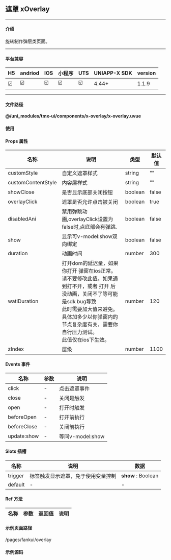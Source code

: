 
## 遮罩 xOverlay

***

#### 介绍

旋转制作弹层类页面。

***

#### 平台兼容

| H5 | andriod | IOS | 小程序 | UTS | UNIAPP-X SDK | version |
| --- | --- | --- | --- | --- | --- | --- |
| ☑ | ☑️ | ☑️ | ☑️ | ☑️ | 4.44+ | 1.1.9 |

***

#### 文件路径

**@/uni_modules/tmx-ui/components/x-overlay/x-overlay.uvue**

#### 使用

<x-overlay></x-overlay>

#### Props 属性

| 名称 | 说明 | 类型 | 默认值 |
| ------ | ---- | ---- | ---- |
| customStyle | 自定义遮罩样式 | string | "" |
| customContentStyle | 内容层样式 | string | "" |
| showClose | 是否显示底部关闭按钮 | boolean | false |
| overlayClick | 遮罩是否允许点击被关闭 | boolean | true |
| disabledAni | 禁用弹跳动画,overlayClick设置为false时,点底部会有弹跳. | boolean | false |
| show | 显示可v-model:show双向绑定 | boolean | false |
| duration | 动画时间 | number | 300 |
| watiDuration | 打开dom的延迟量，如果你打开 弹窗在ios正常。<br>请不要修改此值。如果遇到打不开，或者 打开 后没动画，关闭不了等可能是sdk bug导致 <br>此时需要加大值来避免。具体加多少以你弹窗内的节点复杂度有关，需要你自行压力测试。<br>此值仅在ios下生效。 | number | 120 |
| zIndex | 层级 | number | 1100 |



#### Events 事件

| 名称 | 参数 | 说明 |
| ------ | ---- | ---- |
| click | - | 点击遮罩事件 |
| close | - | 关闭是触发 |
| open | - | 打开时触发 |
| beforeOpen | - | 打开前执行 |
| beforeClose | - | 关闭前执行 |
| update:show | - | 等同v-model:show |


#### Slots 插槽

| 名称 | 说明 | 数据 |
| ------ | ---- | ---- |
| trigger | 标签触发显示遮罩，免于使用变量控制 | **show** : Boolean<br> |
| default | - | - |


#### Ref 方法

| 名称 | 参数 | 返回值 | 说明 |
| ------ | ---- | ---- | ---- |


#### 示例页面路径

/pages/fankui/overlay

#### 示例源码

<template>
	<!-- #ifdef APP -->
	<scroll-view style="flex:1" direction="none">
	<!-- #endif -->
	<!-- #ifdef MP-WEIXIN -->
	<page-meta :page-style="`background-color:${xThemeConfigBgColor}`">
		<navigation-bar :background-color="xThemeConfigNavBgColor" :front-color="xThemeConfigNavFontColor"></navigation-bar>
	</page-meta>
	<!-- #endif -->
	
		<x-sheet>
			<x-text font-size="18" class=" text-weight-b mb-8">遮罩 Overlay</x-text>
			<x-text color="#999999">
				内容以及遮罩内的对齐方式，可以直接在组件上写style来编写，自由度比较高。
				下方是遮罩配合x-animaion轻松创建一个弹层组件动画。
			</x-text>
			
		</x-sheet>
		<x-sheet>
			<x-button @click="show=true" :block="true">显示遮罩</x-button>
		</x-sheet>

		<x-overlay v-model:show="show"  customContentStyle="width:90%;"
			custom-style="display: flex;align-items: center;justify-content: center;">
			
			
			<x-sheet>
				<x-slide-verify ></x-slide-verify>
				<x-text class="py-32">我是显示的内容，点击遮罩也能关闭。</x-text>
				<x-button @click="show=false" :block="true">关闭遮罩</x-button>
			</x-sheet>
		</x-overlay>

		<x-sheet>
			<x-text font-size="18" class=" text-weight-b ">嵌套</x-text>
			<x-overlay customContentStyle="width:90%;"
				custom-style="display: flex;align-items: center;justify-content: center;">
				<template #trigger>
					<x-button :block="true" color="success">显示遮罩1</x-button>
				</template>

				<x-sheet>
					<x-text class="py-32">我是遮罩1的内容</x-text>
					<x-overlay :showClose="true" customContentStyle="width:90%;"
						custom-style="display: flex;align-items: center;justify-content: center;">
						<template #trigger>
							<x-button :block="true" color="success">显示遮罩2</x-button>
						</template>
						<x-sheet>
							<x-text class="py-32">我是遮罩2的内容</x-text>
						</x-sheet>
					</x-overlay>
				</x-sheet>

			</x-overlay>
		</x-sheet>


		<x-overlay :overlay-click="false" :show-close="true" customContentStyle="width:64%;"
			custom-style="display: flex;align-items: center;justify-content: center;">
			<template #trigger>
				<x-cell icon="sparkling-line" title="插槽自动触发显示遮罩" desc="让遮罩带close关闭按钮"></x-cell>
			</template>

			<x-sheet height="175">
				<x-text class="line-8">些遮罩没有配合x-animation组件来做动画内容显示。</x-text>
			</x-sheet>

		</x-overlay>

	<view style="height:500px"></view>
	<!-- #ifdef APP -->
	</scroll-view>
	<!-- #endif -->
</template>

<script lang="uts">
	// import {xOverflay} from "../../uni_modules/x-core"
	export default {
		data() {
			return {
				show: false,
				showSlider:false
			};
		},
		onLoad() {

		},
		methods: {

		}
	}
</script>

<style lang="scss" scoped>

</style>
		

